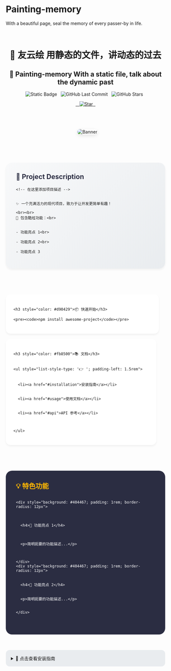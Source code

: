 # Painting-memory  
With a beautiful page, seal the memory of every passer-by in life.


<div align="center">  

# 🚀 友云绘 用静态的文件，讲动态的过去
## 🚀 Painting-memory With a static file, talk about the dynamic past

![Static Badge](https://img.shields.io/badge/Version-1.0.0-blue?style=for-the-badge&color=20c997)  
![GitHub Last Commit](https://img.shields.io/github/last-commit/yourname/repo?style=for-the-badge&color=fd7e14)  
![GitHub Stars](https://img.shields.io/github/stars/yourname/repo?style=for-the-badge&color=ffd43b)  

<a href="https://github.com/yourname/repo/stargazers">  
  <img src="https://img.shields.io/github/stars/yourname/repo?style=social" alt="Star">  
</a>

</div>  

<div align="center" style="margin: 40px 0">  
  <img src="https://via.placeholder.com/800x400.png?text=Project+Showcase" alt="Banner" style="border-radius: 20px; box-shadow: 0 4px 12px rgba(0,0,0,0.1);">


</div>  

<div style="background: linear-gradient(135deg, #f8f9fa 0%, #e9ecef 100%); padding: 2rem; border-radius: 20px; margin: 2rem 0; box-shadow: 0 4px 6px rgba(0,0,0,0.05);">


  <h2 style="color: #2b2d42; margin-top: 0">🌟 Project Description</h2>


  <p style="color: #4a4e69; line-height: 1.6; font-size: 1.1rem;">


    <!-- 在这里添加项目描述 -->


    ✨ 一个充满活力的现代项目，致力于让开发更简单有趣！

    <br><br> 
    🎨 包含酷炫功能：<br>


    - 功能亮点 1<br>

    - 功能亮点 2<br>

    - 功能亮点 3

  </p>
</div> 

<div style="display: flex; gap: 1rem; flex-wrap: wrap; justify-content: center; margin: 2rem 0">

  <div style="background: white; padding: 1.5rem; border-radius: 15px; flex: 1 1 300px; box-shadow: 0 4px 6px rgba(0,0,0,0.05);">

    <h3 style="color: #d90429">📦 快速开始</h3>

    <pre><code>npm install awesome-project</code></pre> 
  </div> 
  
  <div style="background: white; padding: 1.5rem; border-radius: 15px; flex: 1 1 300px; box-shadow: 0 4px 6px rgba(0,0,0,0.05);">


    <h3 style="color: #fb8500">📚 文档</h3>


    <ul style="list-style-type: '👉 '; padding-left: 1.5rem">


      <li><a href="#installation">安装指南</a></li>


      <li><a href="#usage">使用文档</a></li>


      <li><a href="#api">API 参考</a></li>



    </ul>   
  </div>   
</div>   

<div style="background: #2b2d42; color: white; padding: 2rem; border-radius: 20px; margin: 2rem 0">



  <h2 style="color: #ffb703; margin-top: 0">💡 特色功能</h2>



  <div style="display: grid; grid-template-columns: repeat(auto-fit, minmax(250px, 1fr)); gap: 1.5rem">



    <div style="background: #404467; padding: 1rem; border-radius: 12px">



      <h4>🎯 功能亮点 1</h4>



      <p>简明扼要的功能描述...</p>



    </div>  
    <div style="background: #404467; padding: 1rem; border-radius: 12px">


      <h4>🌈 功能亮点 2</h4>


      <p>简明扼要的功能描述...</p>


    </div> 
  </div> 
</div> 

<details> 
  <summary style="cursor: pointer; background: #e9ecef; padding: 1rem; border-radius: 12px">📌 点击查看安装指南</summary>
  <div style="margin-top: 1rem; background: white; padding: 1.5rem; border-radius: 12px">
    <!-- 安装指南内容 -->
  </div>
</details>
